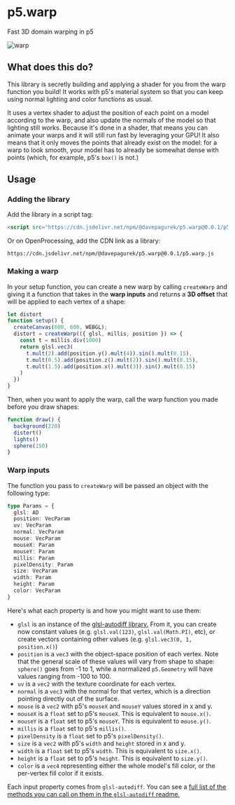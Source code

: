 # p5.warp
Fast 3D domain warping in p5

![warp](https://user-images.githubusercontent.com/5315059/235771152-13493afd-5d1f-4da3-b160-05d2b1028cfb.gif)

## What does this do?

This library is secretly building and applying a shader for you from the warp function you build! It works with p5's material system so that you can keep using normal lighting and color functions as usual.

It uses a vertex shader to adjust the position of each point on a model according to the warp, and also update the normals of the model so that lighting still works.  Because it's done in a shader, that means you can animate your warps and it will still run fast by leveraging your GPU! It also means that it only moves the points that already exist on the model: for a warp to look smooth, your model has to already be somewhat dense with points (which, for example, p5's `box()` is not.)

## Usage

### Adding the library

Add the library in a script tag:

```html
<script src="https://cdn.jsdelivr.net/npm/@davepagurek/p5.warp@0.0.1/p5.warp.js"></script>
```

Or on OpenProcessing, add the CDN link as a library:

```
https://cdn.jsdelivr.net/npm/@davepagurek/p5.warp@0.0.1/p5.warp.js
```

### Making a warp

In your setup function, you can create a new warp by calling `createWarp` and giving it a function that takes in the **warp inputs** and returns a **3D offset** that will be applied to each vertex of a shape:

```js
let distort
function setup() {
  createCanvas(600, 600, WEBGL);
  distort = createWarp(({ glsl, millis, position }) => {
    const t = millis.div(1000)
    return glsl.vec3(
      t.mult(2).add(position.y().mult(4)).sin().mult(0.15),
      t.mult(0.5).add(position.z().mult(2)).sin().mult(0.15),
      t.mult(1.5).add(position.x().mult(3)).sin().mult(0.15)
    )
  })
}
```

Then, when you want to apply the warp, call the warp function you made before you draw shapes:

```js
function draw() {
  background(220)
  distort()
  lights()
  sphere(150)
}
```

### Warp inputs

The function you pass to `createWarp` will be passed an object with the following type:

```typescript
type Params = {
  glsl: AD
  position: VecParam
  uv: VecParam
  normal: VecParam
  mouse: VecParam
  mouseX: Param
  mouseY: Param
  millis: Param
  pixelDensity: Param
  size: VecParam
  width: Param
  height: Param
  color: VecParam
}
```

Here's what each property is and how you might want to use them:
- `glsl` is an instance of the [glsl-autodiff library.](https://github.com/davepagurek/glsl-autodiff#operations) From it, you can create now constant values (e.g. `glsl.val(123)`, `glsl.val(Math.PI)`, etc), or create vectors containing other values (e.g. `glsl.vec3(0, 1, position.x()`)
- `position` is a `vec3` with the object-space position of each vertex. Note that the general scale of these values will vary from shape to shape: `sphere()` goes from -1 to 1, while a normalized `p5.Geometry` will have values ranging from -100 to 100.
- `uv` is a `vec2` with the texture coordinate for each vertex.
- `normal` is a `vec3` with the normal for that vertex, which is a direction pointing directly out of the surface.
- `mouse` is a `vec2` with p5's `mouseX` and `mouseY` values stored in x and y.
- `mouseX` is a `float` set to p5's `mouseX`. This is equivalent to `mouse.x()`.
- `mouseY` is a `float` set to p5's `mouseY`. This is equivalent to `mouse.y()`.
- `millis` is a `float` set to p5's `millis()`.
- `pixelDensity` is a `float` set to p5's `pixelDensity()`.
- `size` is a `vec2` with p5's `width` and `height` stored in x and y.
- `width` is a `float` set to p5's `width`. This is equivalent to `size.x()`.
- `height` is a `float` set to p5's `height`. This is equivalent to `size.y()`.
- `color` is a `vec4` representing either the whole model's fill color, or the per-vertex fill color if it exists.

Each input property comes from `glsl-autodiff`. You can see a [full list of the methods you can call on them in the `glsl-autodiff` readme.](https://github.com/davepagurek/glsl-autodiff#operations)
